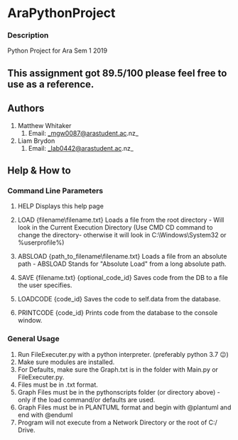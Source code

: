 # AraPythonProject
### Description
Python Project for Ara Sem 1 2019


## This assignment got 89.5/100 please feel free to use as a reference.



## Authors

1. Matthew Whitaker 
    1. Email: _mgw0087@arastudent.ac.nz_
2. Liam Brydon 
    1. Email: _lab0442@arastudent.ac.nz_

## Help & How to

### Command Line Parameters

1. HELP Displays this help page
2. LOAD {filename\filename.txt} Loads a file from the root directory - Will look in the Current Execution Directory (Use CMD CD command to change the directory- otherwise it will look in C:\Windows\System32 or %userprofile%)
3. ABSLOAD {path_to_filename\filename.txt} Loads a file from an absolute path - ABSLOAD Stands for "Absolute Load" from a long absolute path.

4. SAVE {filename.txt} {optional_code_id} Saves code from the DB to a file the user specifies. 
5. LOADCODE {code_id} Saves the code to self.data from the database.
6. PRINTCODE {code_id} Prints code from the database to the console window.

### General Usage

1. Run FileExecuter.py with a python interpreter. (preferably python 3.7 😉) 
2. Make sure modules are installed.
3. For Defaults, make sure the Graph.txt is in the folder with Main.py or FileExecuter.py.
4. Files must be in .txt format.
5. Graph Files must be in the pythonscripts folder (or directory above) - only if the load command/or defaults are used.
6. Graph Files must be in PLANTUML format and begin with @plantuml and end with @enduml
7. Program will not execute from a Network Directory or the root of C:/ Drive.
